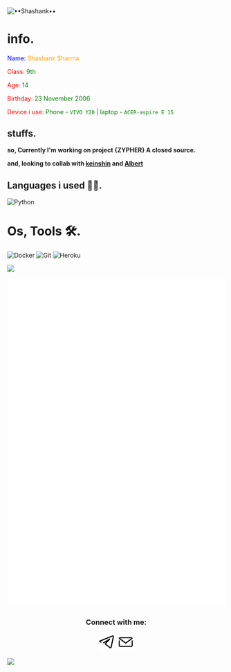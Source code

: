 
<img src="assets/VID_20210930_145053_225.mp4" alt="••Shashank••" height="500" width="500" align="center">

# info.

<font color="blue"> Name: </font>
<span style="color: orange"> Shashank Sharma</span>

<font color="red"> Class: </font>
<span style="color: green"> 9th </span>

<font color="red"> Age: </font>
<span style="color: green"> 14 </span>

<font color="red"> Birthday: </font>
<span style="color: green"> 23 November 2006 </span>

<font color="red"> Device i use: </font>
<span style="color: green"> Phone - `VIVO Y20` | laptop - `ACER-aspire E 15` </span>

## stuffs.

__so, Currently I'm working on project {ZYPHER} A closed source.__

__and, looking to collab with [keinshin](github.com/keinshin) and [Albert](t.me/Alberthere_xD)__

## Languages i used 👨‍💻.

![Python](https://img.shields.io/badge/Python-3776AB?style=for-the-badge&logo=python&logoColor=yellow)

# Os, Tools 🛠️.

![Docker](https://img.shields.io/badge/Docker-2CA5E0?style=for-the-badge&logo=docker&logoColor=white)
![Git](https://img.shields.io/badge/Git-F05032?style=for-the-badge&logo=git&logoColor=white)
![Heroku](https://img.shields.io/badge/Heroku-430098?style=for-the-badge&logo=heroku&logoColor=white)

<a href="theshashank.me"><img src="https://user-images.githubusercontent.com/73097560/115834477-dbab4500-a447-11eb-908a-139a6edaec5c.gif"></a>

<p align="center"><img src="github-metrics.svg" alt="ok vai" /></p>


<h3 align="center">Connect with me:</h3>

<p align="center">
<a href="https://t.me/ix_Shashank"><img src="assets/tg.png" height=40px width=40px alt="tele" /></a>
<a href="https://mail.google.com/mail/u/?authuser=princeivy43@gmail.com"><img src="assets/mail.png" height=40px width=40px alt="hrhe" /></a>
</p>

<a href="theshashank.me"><img src="https://user-images.githubusercontent.com/73097560/115834477-dbab4500-a447-11eb-908a-139a6edaec5c.gif"></a>
